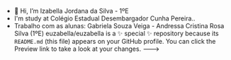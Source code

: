 - 👋 Hi, I’m Izabella Jordana da Silva - 1ºE
- I'm study at Colégio Estadual Desembargador Cunha Pereira..
- Trabalho com as alunas: Gabriela Souza Veiga - Andressa Cristina Rosa Silva (1ºE)
euzabella/euzabella is a ✨ special ✨ repository because its `README.md` (this file) appears on your GitHub profile.
You can click the Preview link to take a look at your changes.
--->
